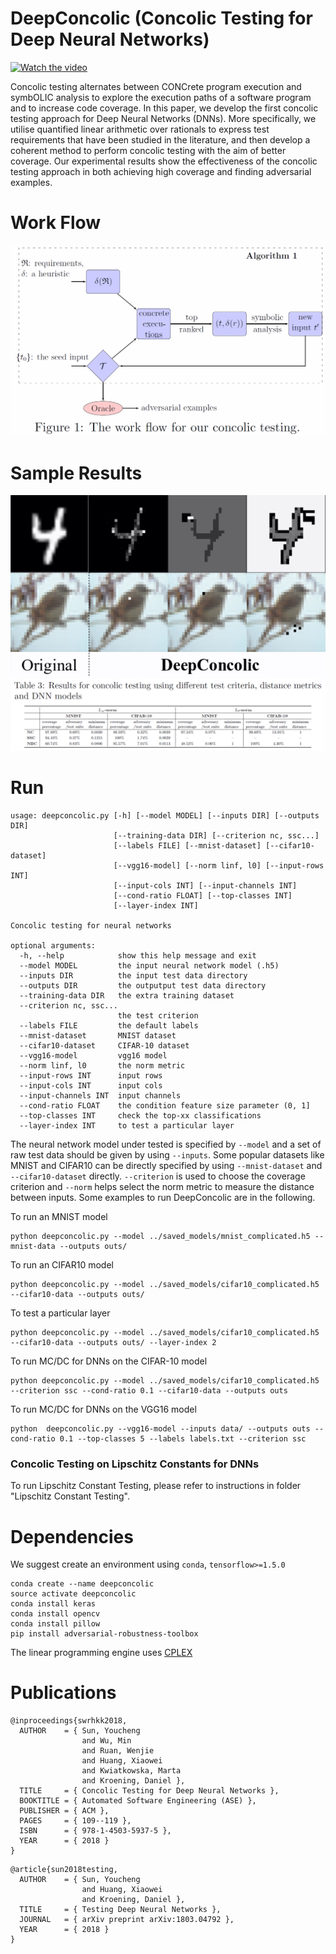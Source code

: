 # DeepConcolic (Concolic Testing for Deep Neural Networks)


[![Watch the video](https://img.youtube.com/vi/rliynbhoNLM/1.jpg)](https://youtu.be/rliynbhoNLM)

Concolic testing alternates between CONCrete program execution and symbOLIC analysis to explore the execution paths of a software program and to increase code coverage. In this paper, we develop the first concolic testing approach for Deep Neural Networks (DNNs). More specifically, we utilise quantified linear arithmetic over rationals to express test requirements that have been studied in the literature, and then develop a coherent method to perform concolic testing with the aim of better coverage. Our experimental results show the effectiveness of the concolic testing approach in both achieving high coverage and finding adversarial examples.

# Work Flow
![alt text](ASE-experiments/PaperData/Work_Flow.png)

# Sample Results
![alt text](ASE-experiments/PaperData/Adversarial_Examples-b.png)
![alt text](ASE-experiments/PaperData/Concolic_Testing_Results.png )

# Run

```
usage: deepconcolic.py [-h] [--model MODEL] [--inputs DIR] [--outputs DIR]
                       [--training-data DIR] [--criterion nc, ssc...]
                       [--labels FILE] [--mnist-dataset] [--cifar10-dataset]
                       [--vgg16-model] [--norm linf, l0] [--input-rows INT]
                       [--input-cols INT] [--input-channels INT]
                       [--cond-ratio FLOAT] [--top-classes INT]
                       [--layer-index INT]

Concolic testing for neural networks

optional arguments:
  -h, --help            show this help message and exit
  --model MODEL         the input neural network model (.h5)
  --inputs DIR          the input test data directory
  --outputs DIR         the outputput test data directory
  --training-data DIR   the extra training dataset
  --criterion nc, ssc...
                        the test criterion
  --labels FILE         the default labels
  --mnist-dataset       MNIST dataset
  --cifar10-dataset     CIFAR-10 dataset
  --vgg16-model         vgg16 model
  --norm linf, l0       the norm metric
  --input-rows INT      input rows
  --input-cols INT      input cols
  --input-channels INT  input channels
  --cond-ratio FLOAT    the condition feature size parameter (0, 1]
  --top-classes INT     check the top-xx classifications
  --layer-index INT     to test a particular layer
```

The neural network model under tested is specified by ``--model`` and a set of raw test data should be given
by using ``--inputs``. Some popular datasets like MNIST and CIFAR10 can be directly specified by using
``--mnist-dataset`` and ``--cifar10-dataset`` directly. ``--criterion`` is used to choose the coverage 
criterion and ``--norm`` helps select the norm metric to measure the distance between inputs. Some examples
to run DeepConcolic are in the following.

To run an MNIST model

```
python deepconcolic.py --model ../saved_models/mnist_complicated.h5 --mnist-data --outputs outs/
```

To run an CIFAR10 model

```
python deepconcolic.py --model ../saved_models/cifar10_complicated.h5 --cifar10-data --outputs outs/
```

To test a particular layer
```
python deepconcolic.py --model ../saved_models/cifar10_complicated.h5 --cifar10-data --outputs outs/ --layer-index 2
```

To run MC/DC for DNNs on the CIFAR-10 model

```
python deepconcolic.py --model ../saved_models/cifar10_complicated.h5 --criterion ssc --cond-ratio 0.1 --cifar10-data --outputs outs
```

To run MC/DC for DNNs on the VGG16 model

```
python  deepconcolic.py --vgg16-model --inputs data/ --outputs outs --cond-ratio 0.1 --top-classes 5 --labels labels.txt --criterion ssc
```

### Concolic Testing on Lipschitz Constants for DNNs

To run Lipschitz Constant Testing, please refer to instructions in folder "Lipschitz Constant Testing".

# Dependencies
We suggest create an environment using `conda`, `tensorflow>=1.5.0`
```
conda create --name deepconcolic
source activate deepconcolic
conda install keras
conda install opencv 
conda install pillow
pip install adversarial-robustness-toolbox
```
The linear programming engine uses [CPLEX](https://www.ibm.com/support/knowledgecenter/SSSA5P_12.7.0/ilog.odms.cplex.help/CPLEX/GettingStarted/topics/set_up/setup_overview.html)

# Publications

```
@inproceedings{swrhkk2018,
  AUTHOR    = { Sun, Youcheng
                and Wu, Min
                and Ruan, Wenjie
                and Huang, Xiaowei
                and Kwiatkowska, Marta
                and Kroening, Daniel },
  TITLE     = { Concolic Testing for Deep Neural Networks },
  BOOKTITLE = { Automated Software Engineering (ASE) },
  PUBLISHER = { ACM },
  PAGES     = { 109--119 },
  ISBN      = { 978-1-4503-5937-5 },
  YEAR      = { 2018 }
}
```
```
@article{sun2018testing,
  AUTHOR    = { Sun, Youcheng
                and Huang, Xiaowei
                and Kroening, Daniel },
  TITLE     = { Testing Deep Neural Networks },
  JOURNAL   = { arXiv preprint arXiv:1803.04792 },
  YEAR      = { 2018 }
}
```
